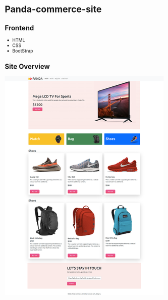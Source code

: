 
# Panda-commerce-site



## Frontend

- HTML
- CSS
- BootStrap





## Site Overview


![site Overview](https://github.com/saif-uddin-shrabon/Panda-commerce-site/blob/master/images/screencapture-127-0-0-1-5500-Panda-commerce-site-panda-commerce-html-2023-01-28-10_19_27.png?raw=true)

